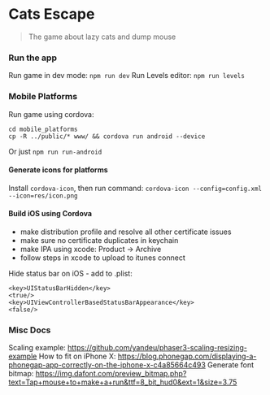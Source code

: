 # Cats Escape
> The game about lazy cats and dump mouse

### Run the app

Run game in dev mode: `npm run dev`
Run Levels editor: `npm run levels`

### Mobile Platforms

Run game using cordova:
```
cd mobile_platforms
cp -R ../public/* www/ && cordova run android --device
```
Or just `npm run run-android`

#### Generate icons for platforms
Install `cordova-icon`, then run command:
`cordova-icon --config=config.xml --icon=res/icon.png`

#### Build iOS using Cordova
- make distribution profile and resolve all other certificate issues
- make sure no certificate duplicates in keychain
- make IPA using xcode: Product -> Archive
- follow steps in xcode to upload to itunes connect

Hide status bar on iOS - add to .plist:
```
<key>UIStatusBarHidden</key>
<true/>
<key>UIViewControllerBasedStatusBarAppearance</key>
<false/>
```

### Misc Docs
Scaling example: https://github.com/yandeu/phaser3-scaling-resizing-example
How to fit on iPhone X: https://blog.phonegap.com/displaying-a-phonegap-app-correctly-on-the-iphone-x-c4a85664c493
Generate font bitmap: https://img.dafont.com/preview_bitmap.php?text=Tap+mouse+to+make+a+run&ttf=8_bit_hud0&ext=1&size=3.75